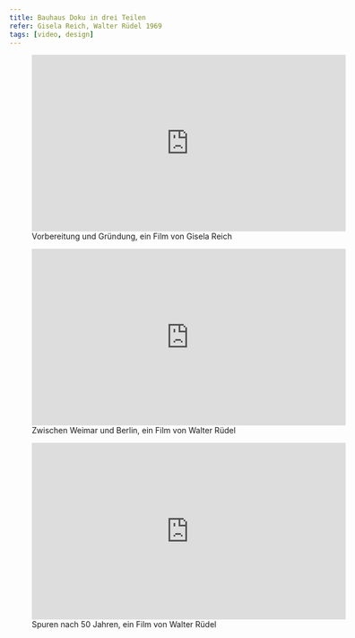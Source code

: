 ```yaml
---
title: Bauhaus Doku in drei Teilen
refer: Gisela Reich, Walter Rüdel 1969
tags: [video, design]
---
```

<figure>
<iframe width="560" height="315" src="https://www.youtube.com/embed/XsoOSMJhvH0" title="YouTube video player" frameborder="0" allow="accelerometer; autoplay; clipboard-write; encrypted-media; gyroscope; picture-in-picture" allowfullscreen></iframe>
<figcaption>Vorbereitung und Gründung, ein Film von Gisela Reich</figcaption>
</figure>

<figure>
<iframe width="560" height="315" src="https://www.youtube.com/embed/E3OXzAgyDfE" title="YouTube video player" frameborder="0" allow="accelerometer; autoplay; clipboard-write; encrypted-media; gyroscope; picture-in-picture" allowfullscreen></iframe>
<figcaption>Zwischen Weimar und Berlin, ein Film von Walter Rüdel</figcaption>
</figure>

<figure>
<iframe width="560" height="315" src="https://www.youtube.com/embed/vN4wf0mqoxw" frameborder="0" allow="accelerometer; autoplay; encrypted-media; gyroscope; picture-in-picture" allowfullscreen></iframe>
<figcaption>Spuren nach 50 Jahren, ein Film von Walter Rüdel</figcaption>
</figure>
